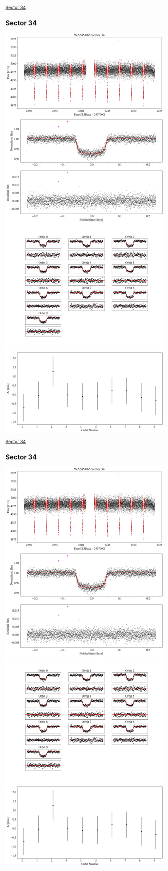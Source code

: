 [Sector 34](#sector34)

<a name = "sector34"></a>
## Sector 34
![alt text](/tt/WASP-065_Sector_34/WASP-065_Sector_34_a_TimeSeries.png)
![alt text](/tt/WASP-065_Sector_34/WASP-065_Sector_34_b_FoldedLightCurve.png)
![alt text](/tt/WASP-065_Sector_34/WASP-065_Sector_34_b_IndividualTransitsWithFit.png)
![alt text](/tt/WASP-065_Sector_34/WASP-065_Sector_34_c_TimingResiduals.png)

[Sector 34](#sector34)

<a name = "sector34"></a>
## Sector 34
![alt text](/tt/WASP-065_Sector_34/WASP-065_Sector_34_a_TimeSeries.png)
![alt text](/tt/WASP-065_Sector_34/WASP-065_Sector_34_b_FoldedLightCurve.png)
![alt text](/tt/WASP-065_Sector_34/WASP-065_Sector_34_b_IndividualTransitsWithFit.png)
![alt text](/tt/WASP-065_Sector_34/WASP-065_Sector_34_c_TimingResiduals.png)

